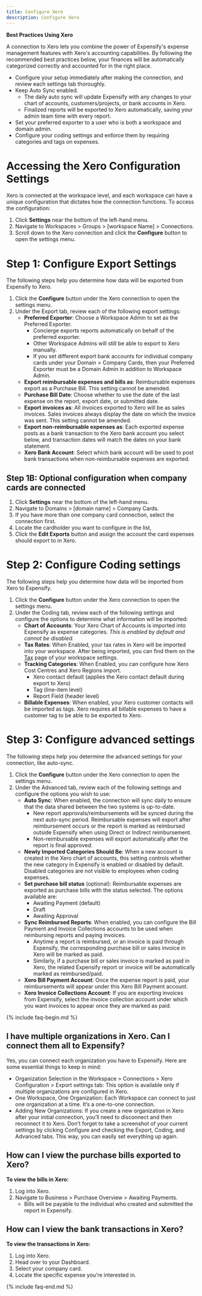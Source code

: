 ```yaml
---
title: Configure Xero
description: Configure Xero
---
```


**Best Practices Using Xero**

A connection to Xero lets you combine the power of Expensify's expense management features with Xero's accounting capabilities. By following the recommended best practices below, your finances will be automatically categorized correctly and accounted for in the right place. 

- Configure your setup immediately after making the connection, and review each settings tab thoroughly.
- Keep Auto Sync enabled.
    - The daily auto sync will update Expensify with any changes to your chart of accounts, customers/projects, or bank accounts in Xero.
    - Finalized reports will be exported to Xero automatically, saving your admin team time with every report.
- Set your preferred exporter to a user who is both a workspace and domain admin. 
- Configure your coding settings and enforce them by requiring categories and tags on expenses. 

# Accessing the Xero Configuration Settings
Xero is connected at the workspace level, and each workspace can have a unique configuration that dictates how the connection functions. To access the configuration:

1. Click **Settings** near the bottom of the left-hand menu.
2. Navigate to Workspaces > Groups > [workspace Name] > Connections.
3. Scroll down to the Xero connection and click the **Configure** button to open the settings menu.

# Step 1: Configure Export Settings
The following steps help you determine how data will be exported from Expensify to Xero.

1. Click the **Configure** button under the Xero connection to open the settings menu.
2. Under the Export tab, review each of the following export settings:
    - **Preferred Exporter**: Choose a Workspace Admin to set as the Preferred Exporter. 
        - Concierge exports reports automatically on behalf of the preferred exporter.
        - Other Workspace Admins will still be able to export to Xero manually.
        - If you set different export bank accounts for individual company cards under your Domain > Company Cards, then your Preferred Exporter must be a Domain Admin in addition to Workspace Admin.
    - **Export reimbursable expenses and bills as**: Reimbursable expenses export as a Purchase Bill. This setting cannot be amended.
    - **Purchase Bill Date**: Choose whether to use the date of the last expense on the report, export date, or submitted date.
    - **Export invoices as**: All invoices exported to Xero will be as sales invoices. Sales invoices always display the date on which the invoice was sent. This setting cannot be amended.
    - **Export non-reimbursable expenses as**: Each exported expense posts as a bank transaction to the Xero bank account you select below, and transaction dates will match the dates on your bank statement.
    - **Xero Bank Account**: Select which bank account will be used to post bank transactions when non-reimbursable expenses are exported.

## Step 1B: Optional configuration when company cards are connected
1. Click **Settings** near the bottom of the left-hand menu.
2. Navigate to Domains > [domain name] > Company Cards.
3. If you have more than one company card connection, select the connection first. 
4. Locate the cardholder you want to configure in the list,
5. Click the **Edit Exports** button and assign the account the card expenses should export to in Xero.

# Step 2: Configure Coding settings
The following steps help you determine how data will be imported from Xero to Expensify.

1. Click the **Configure** button under the Xero connection to open the settings menu.
2. Under the Coding tab, review each of the following settings and configure the options to determine what information will be imported:
    - **Chart of Accounts**: Your Xero Chart of Accounts is imported into Expensify as expense categories. _This is enabled by default and cannot be disabled._
    - **Tax Rates**: When Enabled, your tax rates in Xero will be imported into your workspace. After being imported, you can find them on the [Tax](https://expensify.com/policy?param=%7B%22policyID%22:%22B936DE4542E9E78B%22%7D#tax) page of your workspace settings.
    - **Tracking Categories**: When Enabled, you can configure how Xero Cost Centres and Xero Regions import.
        - Xero contact default (applies the Xero contact default during export to Xero)
        - Tag (line-item level)
        - Report Field (header level)
    - **Billable Expenses**: When enabled, your Xero customer contacts will be imported as tags. Xero requires all billable expenses to have a customer tag to be able to be exported to Xero.

# Step 3: Configure advanced settings
The following steps help you determine the advanced settings for your connection, like auto-sync.

1. Click the **Configure** button under the Xero connection to open the settings menu.
2. Under the Advanced tab, review each of the following settings and configure the options you wish to use:
    - **Auto Sync**: When enabled, the connection will sync daily to ensure that the data shared between the two systems is up-to-date. 
        - New report approvals/reimbursements will be synced during the next auto-sync period. 
Reimbursable expenses will export after reimbursement occurs or the report is marked as reimbursed outside Expensify when using Direct or Indirect reimbursement.
        - Non-reimbursable expenses will export automatically after the report is final approved.
    - **Newly Imported Categories Should Be**: When a new account is created in the Xero chart of accounts, this setting controls whether the new category in Expensify is enabled or disabled by default. Disabled categories are not visible to employees when coding expenses.
    - **Set purchase bill status** (optional): Reimbursable expenses are exported as purchase bills with the status selected. The options available are:
        - Awaiting Payment (default)
        - Draft
        - Awaiting Approval
    - **Sync Reimbursed Reports**: When enabled, you can configure the Bill Payment and Invoice Collections accounts to be used when reimbursing reports and paying invoices. 
        - Anytime a report is reimbursed, or an invoice is paid through Expensify, the corresponding purchase bill or sales invoice in Xero will be marked as paid. 
        - Similarly, if a purchase bill or sales invoice is marked as paid in Xero, the related Expensify report or invoice will be automatically marked as reimbursed/paid.
    - **Xero Bill Payment Account**: Once the expense report is paid, your reimbursements will appear under this Xero Bill Payment account.
    - **Xero Invoice Collections Account**: If you are exporting invoices from Expensify, select the invoice collection account under which you want invoices to appear once they are marked as paid.

{% include faq-begin.md %}

## I have multiple organizations in Xero. Can I connect them all to Expensify?

Yes, you can connect each organization you have to Expensify. Here are some essential things to keep in mind:

- Organization Selection in the Workspace > Connections > Xero Configuration > Export settings tab: This option is available only if multiple organizations are configured in Xero.
- One Workspace, One Organization: Each Workspace can connect to just one organization at a time. It’s a one-to-one connection.
- Adding New Organizations: If you create a new organization in Xero after your initial connection, you’ll need to disconnect and then reconnect it to Xero. Don’t forget to take a screenshot of your current settings by clicking Configure and checking the Export, Coding, and Advanced tabs. This way, you can easily set everything up again.

## How can I view the purchase bills exported to Xero?

**To view the bills in Xero:**
1. Log into Xero.
2. Navigate to Business > Purchase Overview > Awaiting Payments. 
    - Bills will be payable to the individual who created and submitted the report in Expensify.

## How can I view the bank transactions in Xero?

**To view the transactions in Xero:**
1. Log into Xero.
2. Head over to your Dashboard.
3. Select your company card.
4. Locate the specific expense you’re interested in.

{% include faq-end.md %}
